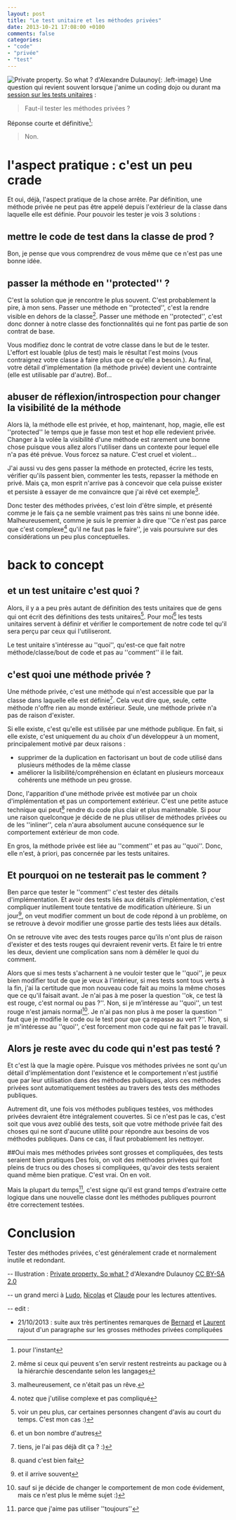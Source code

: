 ```yaml
---
layout: post
title: "Le test unitaire et les méthodes privées"
date: 2013-10-21 17:08:00 +0100
comments: false
categories: 
- "code"
- "privée"
- "test"
---
```

![Private property. So what ? d'Alexandre Dulaunoy](https://blog-img.crafting-labs.fr/illustration/flickr/.flickr_adulau_propriete_privee_s.jpg){: .left-image}
Une question qui revient souvent lorsque j'anime un coding dojo ou durant ma [session sur les tests unitaires](http://avernois.github.io/prez-before_after_tdd) :

> Faut-il tester les méthodes privées ?

Réponse courte et définitive[^1]:

> Non.


# l'aspect pratique : c'est un peu crade

Et oui, déjà, l'aspect pratique de la chose arrête. Par définition, une méthode privée ne peut pas être appelé depuis l'extérieur de la classe dans laquelle elle est définie.
Pour pouvoir les tester je vois 3 solutions :

## mettre le code de test dans la classe de prod ?
Bon, je pense que vous comprendrez de vous même que ce n'est pas une bonne idée.

## passer la méthode en ''protected'' ?
C'est la solution que je rencontre le plus souvent. C'est probablement la pire, à mon sens.
Passer une méthode en ''protected'', c'est la rendre visible en dehors de la classe[^2].
Passer une méthode en ''protected'', c'est donc donner à notre classe des fonctionnalités qui ne font pas partie de son contrat de base.

Vous modifiez donc le contrat de votre classe dans le but de le tester. L'effort est louable (plus de test) mais le résultat l'est moins (vous contraignez votre classe à faire plus que ce qu'elle a besoin.).
Au final, votre détail d'implémentation (la méthode privée) devient une contrainte (elle est utilisable par d'autre). Bof...

## abuser de réflexion/introspection pour changer la visibilité de la méthode
Alors là, la méthode elle est privée, et hop, maintenant, hop, magie, elle est ''protected'' le temps que je fasse mon test et hop elle redevient privée. 
Changer à la volée la visibilité d'une méthode est rarement une bonne chose puisque vous allez alors l'utiliser dans un contexte pour lequel elle n'a pas été prévue.
Vous forcez sa nature. C'est cruel et violent...

J'ai aussi vu des gens passer la méthode en protected, écrire les tests, vérifier qu'ils passent bien, commenter les tests, repasser la méthode en privé. Mais ça, mon esprit n'arrive pas à concevoir que cela puisse exister et persiste à essayer de me convaincre que j'ai rêvé cet exemple[^3].

Donc tester des méthodes privées, c'est loin d'être simple, et présenté comme je le fais ça ne semble vraiment pas très sains ni une bonne idée.
Malheureusement, comme je suis le premier à dire que ''Ce n'est pas parce que c'est complexe[^4] qu'il ne faut pas le faire'', je vais poursuivre sur des considérations un peu plus conceptuelles.

# back to concept
## et un test unitaire c'est quoi ?
Alors, il y a a peu près autant de définition des tests unitaires que de gens qui ont écrit des définitions des tests unitaires[^5].
Pour moi[^6] les tests unitaires servent à définir et vérifier le comportement de notre code tel qu'il sera perçu par ceux qui l'utiliseront.

Le test unitaire s'intéresse au ''quoi'', qu'est-ce que fait notre méthode/classe/bout de code et pas au ''comment'' il le fait.

## c'est quoi une méthode privée ?
Une méthode privée, c'est une méthode qui n'est accessible que par la classe dans laquelle elle est définie[^7].
Cela veut dire que, seule, cette méthode n'offre rien au monde extérieur. Seule, une méthode privée n'a pas de raison d'exister.

Si elle existe, c'est qu'elle est utilisée par une méthode publique. En fait, si elle existe, c'est uniquement du au choix d'un développeur à un moment, principalement motivé par deux raisons :
* supprimer de la duplication en factorisant un bout de code utilisé dans plusieurs méthodes de la même classe
* améliorer la lisibilité/compréhension en éclatant en plusieurs morceaux cohérents une méthode un peu grosse.

Donc, l'apparition d'une méthode privée est motivée par un choix d'implémentation et pas un comportement extérieur. C'est une petite astuce technique qui peut[^8] rendre du code plus clair et plus maintenable.
Si pour une raison quelconque je décide de ne plus utiliser de méthodes privées ou de les ''inliner'', cela n'aura absolument aucune conséquence sur le comportement extérieur de mon code.

En gros, la méthode privée est liée au ''comment'' et pas au ''quoi''. Donc, elle n'est, à priori, pas concernée par les tests unitaires.

## Et pourquoi on ne testerait pas le comment ?
Ben parce que tester le ''comment'' c'est tester des détails d'implémentation.
Et avoir des tests liés aux détails d'implémentation, c'est compliquer inutilement toute tentative de modification ultérieure.
Si un jour[^9], on veut modifier comment un bout de code répond à un problème, on se retrouve à devoir modifier une grosse partie des tests liées aux détails. 

On se retrouve vite avec des tests rouges parce qu'ils n'ont plus de raison d'exister et des tests rouges qui devraient revenir verts. Et faire le tri entre les deux, devient une complication sans nom à démêler le quoi du comment.

Alors que si mes tests s'acharnent à ne vouloir tester que le ''quoi'', je peux bien modifier tout de que je veux à l'intérieur, si mes tests sont tous verts à la fin, j'ai la certitude que mon nouveau code fait au moins la même choses que ce qu'il faisait avant.
Je n'ai pas à me poser la question ''ok, ce test là est rouge, c'est normal ou pas ?''. Non, si je m’intéresse au ''quoi'', un test rouge n'est jamais normal[^10].
Je n'ai pas non plus à me poser la question '' faut que je modifie le code ou le test pour que ça repasse au vert ?''. Non, si je m'intéresse au ''quoi'', c'est forcement mon code qui ne fait pas le travail.

## Alors je reste avec du code qui n'est pas testé ?
Et c'est là que la magie opère. Puisque vos méthodes privées ne sont qu'un détail d'implémentation dont l'existence et le comportement n'est justifié que par leur utilisation dans des méthodes publiques, alors ces méthodes privées sont automatiquement testées au travers des tests des méthodes publiques.

Autrement dit, une fois vos méthodes publiques testées, vos méthodes privées devraient être intégralement couvertes. Si ce n'est pas le cas, c'est soit que vous avez oublié des tests, soit que votre méthode privée fait des choses qui ne sont d'aucune utilité pour répondre aux besoins de vos méthodes publiques. Dans ce cas, il faut probablement les nettoyer.

##Oui mais mes méthodes privées sont grosses et compliquées, des tests seraient bien pratiques
Des fois, on voit des méthodes privées qui font pleins de trucs ou des choses si compliquées, qu'avoir des tests seraient quand même bien pratique.
C'est vrai. On en voit.

Mais la plupart du temps[^11], c'est signe qu'il est grand temps d'extraire cette logique dans une nouvelle classe dont les méthodes publiques pourront être correctement testées.


# Conclusion
Tester des méthodes privées, c'est généralement crade et normalement inutile et redondant.




-- Illustration : [Private property. So what ?](http://www.flickr.com/photos/adulau/8460794157/) d'Alexandre Dulaunoy  [CC BY-SA 2.0](http://creativecommons.org/licenses/by-sa/2.0/deed.en)

-- un grand merci à [Ludo](https://twitter.com/ludopradel), [Nicolas](https://twitter.com/ndeverge) et [Claude](https://twitter.com/claudeaubry) pour les lectures attentives.

-- edit :
* 21/10/2013 : suite aux très pertinentes remarques de [Bernard](https://twitter.com/notarianni/status/392321221347389440) et [Laurent](https://twitter.com/Morendil/status/392383611485573120) rajout d'un paragraphe sur les grosses méthodes privées compliquées


[^1]: pour l'instant
[^2]: même si ceux qui peuvent s'en servir restent restreints au package ou à la hiérarchie descendante selon les langages
[^3]: malheureusement, ce n'était pas un rêve.
[^4]: notez que j'utilise complexe et pas compliqué
[^5]: voir un peu plus, car certaines personnes changent d'avis au court du temps. C'est mon cas :)
[^6]: et un bon nombre d'autres
[^7]: tiens, je l'ai pas déjà dit ça ? :)
[^8]: quand c'est bien fait
[^9]: et il arrive souvent
[^10]: sauf si je décide de changer le comportement de mon code évidement, mais ce n'est plus le même sujet :)
[^11]: parce que j'aime pas utiliser ''toujours''
